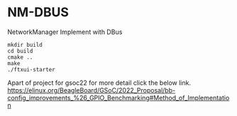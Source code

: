# NM-DBUS
NetworkManager Implement with DBus

```
mkdir build
cd build
cmake ..
make 
./ftxui-starter
```

Apart of project for gsoc22 for more detail click the below link.<br>
https://elinux.org/BeagleBoard/GSoC/2022_Proposal/bb-config_improvements_%26_GPIO_Benchmarking#Method_of_Implementation
